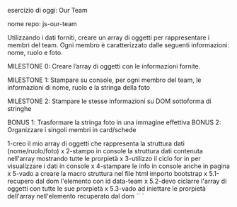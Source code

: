 esercizio di oggi: Our Team


nome repo: js-our-team


Utilizzando i dati forniti, creare un array di oggetti per rappresentare i membri del team. Ogni membro è caratterizzato dalle seguenti informazioni: nome, ruolo e foto.


MILESTONE 0: Creare l’array di oggetti con le informazioni fornite.

MILESTONE 1: Stampare su console, per ogni membro del team, le informazioni di nome, ruolo e la stringa della foto

MILESTONE 2: Stampare le stesse informazioni su DOM sottoforma di stringhe

 <!-- ---------------------------------------------- -->
BONUS 1: Trasformare la stringa foto in una immagine effettiva
BONUS 2: Organizzare i singoli membri in card/schede
<!-- ------------------------------------------------ -->

<!-- pseudo codice -->

1-creo il mio array di oggetti che rappresenta la struttura dati (nome/ruolo/foto) x
2-stampo in console la struttura dati contenuta nell'array mostrando tutte le prorpietà x
3-utilizzo il ciclo for in per visualizzare i dati in console x
4-stampare le info in console anche in pagina x
5-vado a creare la macro struttura nel file html importo bootstrap x
5.1-recupero dal dom l'elemento con id data-team x
5.2-devo ciclarre l'array di oggetti con tutte le sue prorpietà x
5.3-vado ad iniettare le prorpietà dell'array nell'elemento recuperato dal dom  ``
`

